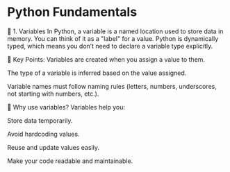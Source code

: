 # Python Fundamentals
📌 1. Variables
In Python, a variable is a named location used to store data in memory. You can think of it as a "label" for a value. Python is dynamically typed, which means you don’t need to declare a variable type explicitly.

🔹 Key Points:
Variables are created when you assign a value to them.

The type of a variable is inferred based on the value assigned.

Variable names must follow naming rules (letters, numbers, underscores, not starting with numbers, etc.).

🔹 Why use variables?
Variables help you:

Store data temporarily.

Avoid hardcoding values.

Reuse and update values easily.

Make your code readable and maintainable.

